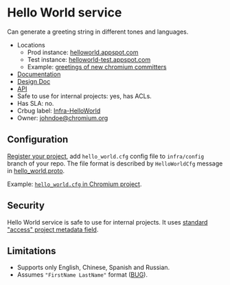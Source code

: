# Hello World service

Can generate a greeting string in different tones and languages.

*   Locations
    *   Prod instance: [helloworld.appspot.com](http://helloworld.appspot.com)
    *   Test instance: [helloworld-test.appspot.com](http://helloworld.appspot.com)
    *   Example: [greetings of new chromium committers](http://helloworld.appspot.com/chromium)
*   [Documentation]([/appengine/helloworld/README.md])
*   [Design Doc](https://docs.google.com/document/d/lalalaJxY7jzFcgs1OCHcniQ/edit#)
*   [API](http://helloworld.appspot.com/_ah/api/explorer)
*   Safe to use for internal projects: yes, has ACLs.
*   Has SLA: no.
*   Crbug label: [Infra-HelloWorld](https://code.google.com/p/chromium/issues/list?q=Infra%3DHelloWorld)
*   Owner: johndoe@chromium.org

## Configuration

[Register your project](luci_config.md#Register), add `hello_world.cfg` config
file to `infra/config` branch of your repo. The file format is described by
`HelloWorldCfg` message in
[hello_world.proto](http://link.to.documented.proto.file).

Example:
[`hello_world.cfg` in Chromium project](http://chromium.googlesource.com/chromium/src/+/infra/config/hello_world.cfg).

## Security

Hello World service is safe to use for internal projects.
It uses [standard "access" project metadata field](project_registry.md#access).

## Limitations

* Supports only English, Chinese, Spanish and Russian.
* Assumes `"FirstName LastName"` format ([BUG](http://crbug/1234)).

